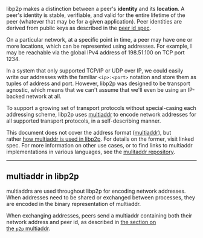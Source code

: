 libp2p makes a distinction between a peer's **identity** and its **location**. A peer's identity is stable, verifiable, and valid for the entire lifetime of the peer (whatever that may be for a given application). Peer identities are derived from public keys as described in the [peer id spec](https://github.com/libp2p/specs/blob/master/peer-ids/peer-ids.md).

On a particular network, at a specific point in time, a peer may have one or more locations, which can be represented using addresses. For example, I may be reachable via the global IPv4 address of 198.51.100 on TCP port 1234.

In a system that only supported TCP/IP or UDP over IP, we could easily write our addresses with the familiar `<ip>:<port>` notation and store them as tuples of address and port. However, libp2p was designed to be transport agnostic, which means that we can't assume that we'll even be using an IP-backed network at all.

To support a growing set of transport protocols without special-casing each addressing scheme, libp2p uses [multiaddr](https://github.com/multiformats/multiaddr) to encode network addresses for all supported transport protocols, in a self-describing manner.

This document does not cover the address format ([multiaddr](https://github.com/multiformats/multiaddr)), but rather [how multiaddr is used in libp2p](https://github.com/libp2p/specs/blob/master/addressing/README.md#multiaddr-in-libp2p). For details on the former, visit linked spec. For more information on other use cases, or to find links to multiaddr implementations in various languages, see the [mulitaddr repository](https://github.com/multiformats/multiaddr).

--------

multiaddr in libp2p
-------------------

multiaddrs are used throughout libp2p for encoding network addresses. When addresses need to be shared or exchanged between processes, they are encoded in the binary representation of multiaddr.

When exchanging addresses, peers send a multiaddr containing both their network address and peer id, as described in [the section on the `p2p` multiaddr](https://github.com/libp2p/specs/blob/master/addressing/README.md#the-p2p-multiaddr).